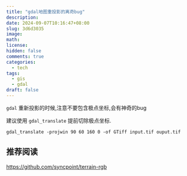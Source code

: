 ```yaml
---
title: "gdal地图重投影的离奇bug"
description: 
date: 2024-09-07T10:16:47+08:00
slug: 3d6d3035
image: 
math: 
license: 
hidden: false
comments: true
categories:
  - tech
tags:
  - gis
  - gdal
draft: false
---
```


`gdal` 重新投影的时候,注意不要包含极点坐标,会有神奇的bug

建议使用 `gdal_translate` 提前切除极点坐标.

`gdal_translate -projwin 90 60 160 0 -of GTiff input.tif ouput.tif`

## 推荐阅读

https://github.com/syncpoint/terrain-rgb